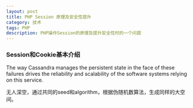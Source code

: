 ```yaml
---
layout: post
title: PHP Session 原理及安全性提升
category: 技术
tags: PHP
description: PHP操作Session的原理及提升安全性时的一个问题
---
```


### Session和Cookie基本介绍

The way Cassandra manages the persistent state in the face of these failures drives the reliability and scalability of the software systems relying on this service.

无人深空，通过共同的seed和algorithm，根据伪随机数算法，生成同样的大空间。